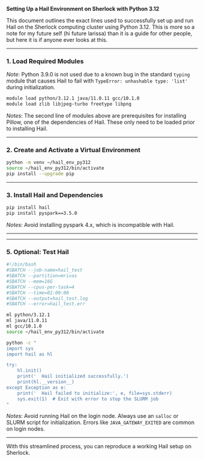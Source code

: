 **Setting Up a Hail Environment on Sherlock with Python 3.12**

This document outlines the exact lines used to successfully set up and run Hail on the Sherlock computing cluster using Python 3.12. This is more so a note for my future self (hi future larissa) than it is a guide for other people, but here it is if anyone ever looks at this.

---

### 1. Load Required Modules

*Note*: Python 3.9.0 is not used due to a known bug in the standard `typing` module that causes Hail to fail with `TypeError: unhashable type: 'list'` during initialization.

```bash
module load python/3.12.1 java/11.0.11 gcc/10.1.0
module load zlib libjpeg-turbo freetype libpng
```

*Notes*: The second line of modules above are prerequisites for installing Pillow, one of the dependencies of Hail. These only need to be loaded prior to installing Hail.

---

### 2. Create and Activate a Virtual Environment

```bash
python -m venv ~/hail_env_py312
source ~/hail_env_py312/bin/activate
pip install --upgrade pip
```

---

### 3. Install Hail and Dependencies

```bash
pip install hail
pip install pyspark==3.5.0
```

*Notes*: Avoid installing pyspark 4.x, which is incompatible with Hail.

---

---

### 5. Optional: Test Hail

```bash
#!/bin/bash
#SBATCH --job-name=hail_test
#SBATCH --partition=mrivas
#SBATCH --mem=16G
#SBATCH --cpus-per-task=4
#SBATCH --time=01:00:00
#SBATCH --output=hail_test.log
#SBATCH --error=hail_test.err

ml python/3.12.1
ml java/11.0.11
ml gcc/10.1.0
source ~/hail_env_py312/bin/activate

python -c "
import sys
import hail as hl

try:
    hl.init()
    print('  Hail initialized successfully.')
    print(hl.__version__)
except Exception as e:
    print('  Hail failed to initialize:', e, file=sys.stderr)
    sys.exit(1)  # Exit with error to stop the SLURM job
"
```

*Notes*: Avoid running Hail on the login node. Always use an `salloc` or SLURM script for initialization. Errors like `JAVA_GATEWAY_EXITED` are common on login nodes.

---

With this streamlined process, you can reproduce a working Hail setup on Sherlock.
